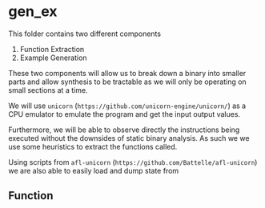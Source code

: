# gen_ex

This folder contains two different components

1. Function Extraction
2. Example Generation

These two components will allow us to break down a binary into smaller parts and allow synthesis to be tractable as we will only be operating on small sections at a time.

We will use `unicorn` (`https://github.com/unicorn-engine/unicorn/`) as a CPU emulator to emulate the program and get the input output values.

Furthermore, we will be able to observe directly the instructions being executed without the downsides of static binary analysis.
As such we we use some heuristics to extract the functions called.

Using scripts from `afl-unicorn` (`https://github.com/Battelle/afl-unicorn`) we are also able to easily load and dump state from 

## Function
